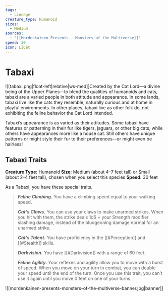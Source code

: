 ```yaml
---
tags:
  - Lineage
creature_type: Humanoid
sizes:
  - Medium
sources:
  - "[[Mordenkainen Presents - Monsters of the Multiverse]]"
speed: 30
icon: LiCat
---
```


# Tabaxi

![[tabaxi.png|float-left|relative|ws-med]]Created by the Cat Lord—a divine being of the Upper Planes—to blend the qualities of humanoids and cats, tabaxi are a varied people in both attitude and appearance. In some lands, tabaxi live like the cats they resemble, naturally curious and at home in playful environments. In other places, tabaxi live as other folk do, not exhibiting the feline behavior the Cat Lord intended.

Tabaxi’s appearance is as varied as their attitudes. Some tabaxi have features or patterning in their fur like tigers, jaguars, or other big cats, while others have appearances more like a house cat. Still others have unique patterns or might style their fur to their preferences—or might even be hairless!

## Tabaxi Traits

**Creature Type:** Humanoid
**Size:** Medium (about 4–7 feet tall) or Small (about 2–4 feet tall), chosen when you select this species
**Speed:** 30 feet

As a Tabaxi, you have these special traits.

>**_Feline Climbing._** You have a climbing speed equal to your walking speed.
>
>**_Cat's Claws._** You can use your claws to make unarmed strikes. When you hit with them, the strike deals 1d6 + your Strength modifier slashing damage, instead of the bludgeoning damage normal for an unarmed strike.
>
>**_Cat's Talent._** You have proficiency in the [[#Perception]] and [[#Stealth]] skills.
>
>**_Darkvision._** You have [[#Darkvision]] with a range of 60 feet.
>
>**_Feline Agility._** Your reflexes and agility allow you to move with a burst of speed. When you move on your turn in combat, you can double your speed until the end of the turn. Once you use this trait, you can’t use it again until you move 0 feet on one of your turns.

![[mordenkainen-presents-monsters-of-the-multiverse-banner.jpg|banner]]
